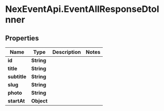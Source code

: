 # NexEventApi.EventAllResponseDtoInner

## Properties

Name | Type | Description | Notes
------------ | ------------- | ------------- | -------------
**id** | **String** |  | 
**title** | **String** |  | 
**subtitle** | **String** |  | 
**slug** | **String** |  | 
**photo** | **String** |  | 
**startAt** | **Object** |  | 


